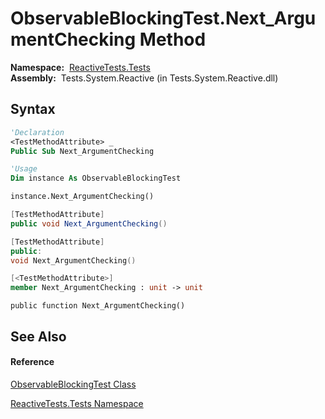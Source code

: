 # ObservableBlockingTest.Next\_ArgumentChecking Method

**Namespace:**  [ReactiveTests.Tests](ReactiveTests.Tests\ReactiveTests.Tests.md)  
**Assembly:**  Tests.System.Reactive (in Tests.System.Reactive.dll)

## Syntax

```vb
'Declaration
<TestMethodAttribute> _
Public Sub Next_ArgumentChecking
```

```vb
'Usage
Dim instance As ObservableBlockingTest

instance.Next_ArgumentChecking()
```

```csharp
[TestMethodAttribute]
public void Next_ArgumentChecking()
```

```c++
[TestMethodAttribute]
public:
void Next_ArgumentChecking()
```

```fsharp
[<TestMethodAttribute>]
member Next_ArgumentChecking : unit -> unit 
```

```jscript
public function Next_ArgumentChecking()
```

## See Also

#### Reference

[ObservableBlockingTest Class](ObservableBlockingTest\ObservableBlockingTest.md)

[ReactiveTests.Tests Namespace](ReactiveTests.Tests\ReactiveTests.Tests.md)




